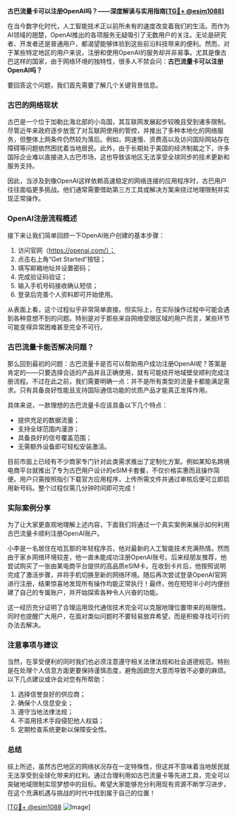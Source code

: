 **古巴流量卡可以注册OpenAI吗？——深度解读与实用指南[[TG💪+ @esim1088](https://t.me/s/esim1088)]**

在当今数字化时代，人工智能技术正以前所未有的速度改变着我们的生活。而作为AI领域的翘楚，OpenAI推出的各项服务无疑吸引了无数用户的关注。无论是研究者、开发者还是普通用户，都渴望能够体验到这些前沿科技带来的便利。然而，对于某些特定地区的用户来说，注册和使用OpenAI的服务却并非易事。尤其是像古巴这样的国家，由于网络环境的独特性，很多人不禁会问：**古巴流量卡可以注册OpenAI吗？**

要回答这个问题，我们首先需要了解几个关键背景信息。

### 古巴的网络现状

古巴是一个位于加勒比海北部的小岛国，其互联网发展起步较晚且受到诸多限制。尽管近年来政府逐步放宽了对互联网使用的管控，并推出了多种本地化的网络服务，但整体上网条件仍然较为落后。例如，网速慢、资费高以及访问国际网站存在障碍等问题依然困扰着当地居民。此外，由于长期处于美国的经济制裁之下，许多国际企业难以直接进入古巴市场，这也导致该地区无法享受全球同步的技术更新和服务支持。

因此，当涉及到像OpenAI这样依赖高速稳定的网络连接的应用程序时，古巴用户往往面临更多挑战。他们通常需要借助第三方工具或解决方案来绕过地理限制并实现正常操作。

### OpenAI注册流程概述

接下来让我们简单回顾一下OpenAI账户创建的基本步骤：

1. 访问官网（https://openai.com/）；
2. 点击右上角“Get Started”按钮；
3. 填写邮箱地址并设置密码；
4. 完成验证码验证；
5. 输入手机号码接收确认短信；
6. 登录后完善个人资料即可开始使用。

从表面上看，这个过程似乎非常简单直接。但实际上，在实际操作过程中可能会遇到各种意想不到的问题。特别是对于那些来自网络受限区域的用户而言，某些环节可能变得异常困难甚至完全不可行。

### 古巴流量卡能否解决问题？

那么回到最初的问题：古巴流量卡是否可以帮助用户成功注册OpenAI呢？答案是肯定的——只要选择合适的产品并且正确使用，就有可能绕开地域壁垒顺利完成注册流程。不过在此之前，我们需要明确一点：并不是所有类型的流量卡都能满足需求。只有具备良好性能且支持国际通信功能的优质产品才能真正发挥作用。

具体来说，一款理想的古巴流量卡应该具备以下几个特点：
- 提供充足的数据流量；
- 支持全球范围内漫游；
- 具备良好的信号覆盖范围；
- 无需额外设备即可轻松安装激活。

目前市面上已经有不少商家专门针对此类需求推出了定制化方案。例如某知名跨境电商平台就推出了专为古巴用户设计的eSIM卡套餐，不仅价格实惠而且操作简便。用户只需按照指引下载官方应用程序，上传所需文件并通过审核后便可立即启用新号码。整个过程仅需几分钟时间即可完成！

### 实际案例分享

为了让大家更直观地理解上述内容，下面我们将通过一个真实案例来展示如何利用古巴流量卡顺利注册OpenAI账户。

小李是一名居住在哈瓦那的年轻程序员，他对最新的人工智能技术充满热情。然而由于家乡网络环境较差，他一直未能成功注册OpenAI账号。后来经朋友推荐，他尝试购买了一张由某电商平台提供的高品质eSIM卡。在收到卡片后，他按照说明完成了激活步骤，并将手机切换至新的网络环境。随后再次尝试登录OpenAI官网进行注册，结果惊喜地发现所有操作均能正常执行！最终，他在短短半小时内便创建了自己的专属账户，并开始探索各种令人兴奋的功能。

这一经历充分证明了合理运用现代通信技术完全可以克服地理位置带来的局限性。同时也提醒广大用户，在面对类似问题时不要轻易放弃希望，而是积极寻找可行的办法去解决。

### 注意事项与建议

当然，在享受便利的同时我们也必须注意遵守相关法律法规和社会道德规范。特别是在处理个人信息方面更要保持谨慎态度，避免因疏忽大意而导致不必要的麻烦。以下几点建议或许会对您有所帮助：

1. 选择信誉良好的供应商；
2. 确保个人信息安全；
3. 遵守当地法律法规；
4. 不滥用技术手段侵犯他人权益；
5. 定期检查系统更新以保障安全性。

### 总结

综上所述，虽然古巴地区的网络状况存在一定特殊性，但这并不意味着当地居民就无法享受到全球化带来的红利。通过合理利用如古巴流量卡等先进工具，完全可以突破地域限制实现梦想中的目标。希望大家能够充分利用现有资源不断学习进步，在这个充满机遇与挑战的时代中找到属于自己的位置！

[[TG💪+ @esim1088](https://t.me/s/esim1088) ![Image](https://i.postimg.cc/4NQfJmqS/Snipaste-2025-05-13-00-14-12.png)]